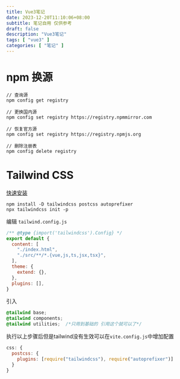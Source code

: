 ```yaml
---
title: Vue3笔记
date: 2023-12-20T11:10:06+08:00
subtitle: 笔记自用 仅供参考
draft: false
description: "Vue3笔记"
tags: [ "vue3" ]
categories: [ "笔记" ]
---
```


# npm 换源

```shell
// 查询源
npm config get registry

// 更换国内源
npm config set registry https://registry.npmmirror.com

// 恢复官方源
npm config set registry https://registry.npmjs.org

// 删除注册表
npm config delete registry
```

# Tailwind CSS

[快速安装](https://www.tailwindcss.cn/docs/guides/vite#vue)

```shell
npm install -D tailwindcss postcss autoprefixer
npx tailwindcss init -p
```
编辑 `tailwind.config.js`
```javascript
/** @type {import('tailwindcss').Config} */
export default {
  content: [
    "./index.html",
    "./src/**/*.{vue,js,ts,jsx,tsx}",
  ],
  theme: {
    extend: {},
  },
  plugins: [],
}
```
引入
```css
@tailwind base; 
@tailwind components;
@tailwind utilities;  /*只用到基础的 引用这个就可以了*/
```
执行以上步骤后但是tailwind没有生效可以在`vite.config.js`中增加配置

```javascript
css: {
  postcss: {
    plugins: [require("tailwindcss"), require("autoprefixer")]
  }
}
```
